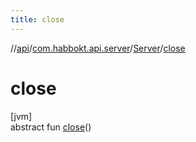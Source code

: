 ```yaml
---
title: close
---
```

//[api](../../../index.html)/[com.habbokt.api.server](../index.html)/[Server](index.html)/[close](close.html)



# close



[jvm]\
abstract fun [close](close.html)()




